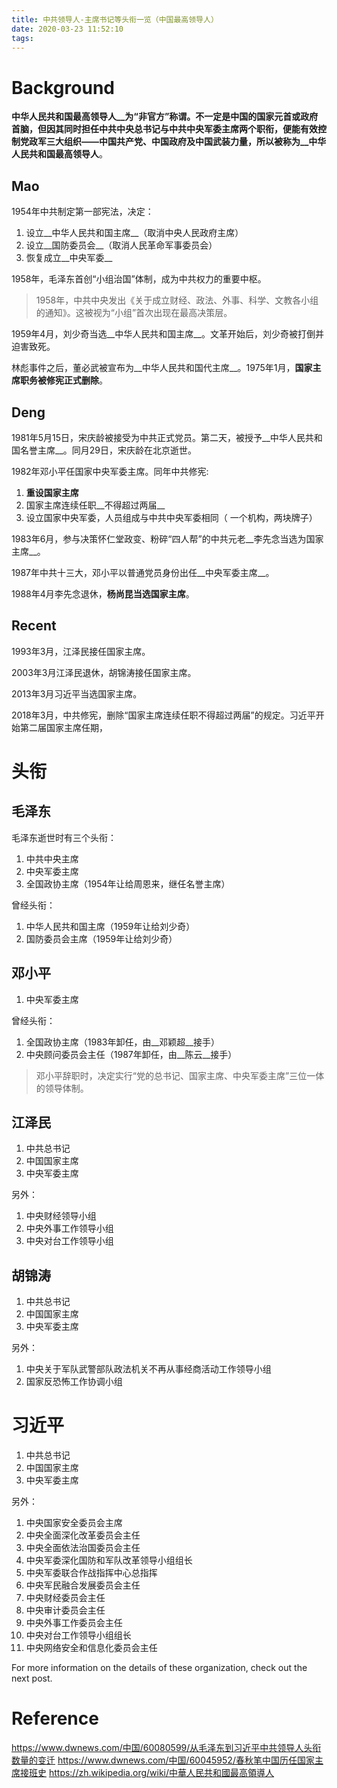 ```yaml
---
title: 中共领导人-主席书记等头衔一览（中国最高领导人）
date: 2020-03-23 11:52:10
tags:
---
```


# Background

__中华人民共和国最高领导人__为“非官方”称谓。不一定是中国的国家元首或政府首脑，但因其同时担任中共中央总书记与中共中央军委主席两个职衔，便能有效控制党政军三大组织——__中国共产党、中国政府及中国武装力量__，所以被称为__中华人民共和国最高领导人__。

## Mao

1954年中共制定第一部宪法，决定：

1. 设立__中华人民共和国主席__（取消中央人民政府主席）
1. 设立__国防委员会__（取消人民革命军事委员会）
1. 恢复成立__中央军委__

1958年，毛泽东首创“小组治国”体制，成为中共权力的重要中枢。

> 1958年，中共中央发出《关于成立财经、政法、外事、科学、文教各小组的通知》。这被视为“小组”首次出现在最高决策层。

1959年4月，刘少奇当选__中华人民共和国主席__。文革开始后，刘少奇被打倒并迫害致死。

林彪事件之后，董必武被宣布为__中华人民共和国代主席__。1975年1月，__国家主席职务被修宪正式删除__。

## Deng

1981年5月15日，宋庆龄被接受为中共正式党员。第二天，被授予__中华人民共和国名誉主席__。同月29日，宋庆龄在北京逝世。

1982年邓小平任国家中央军委主席。同年中共修宪:

1. __重设国家主席__
1. 国家主席连续任职__不得超过两届__
1. 设立国家中央军委，人员组成与中共中央军委相同（ 一个机构，两块牌子）

1983年6月，参与决策怀仁堂政变、粉碎“四人帮”的中共元老__李先念当选为国家主席__。

1987年中共十三大，邓小平以普通党员身份出任__中央军委主席__。

1988年4月李先念退休，__杨尚昆当选国家主席__。

## Recent

1993年3月，江泽民接任国家主席。

2003年3月江泽民退休，胡锦涛接任国家主席。

2013年3月习近平当选国家主席。

2018年3月，中共修宪，删除“国家主席连续任职不得超过两届”的规定。习近平开始第二届国家主席任期，

# 头衔

## 毛泽东

毛泽东逝世时有三个头衔：

1. 中共中央主席
1. 中央军委主席
1. 全国政协主席（1954年让给周恩来，继任名誉主席）

曾经头衔：
1. 中华人民共和国主席（1959年让给刘少奇）
1. 国防委员会主席（1959年让给刘少奇）

## 邓小平

1. 中央军委主席

曾经头衔：
1. 全国政协主席（1983年卸任，由__邓颖超__接手）
1. 中央顾问委员会主任（1987年卸任，由__陈云__接手）

> 邓小平辞职时，决定实行“党的总书记、国家主席、中央军委主席”三位一体的领导体制。

## 江泽民

1. 中共总书记
1. 中国国家主席
1. 中央军委主席

另外：
1. 中央财经领导小组
1. 中央外事工作领导小组
1. 中央对台工作领导小组

## 胡锦涛

1. 中共总书记
1. 中国国家主席
1. 中央军委主席

另外：
1. 中央关于军队武警部队政法机关不再从事经商活动工作领导小组
1. 国家反恐怖工作协调小组

# 习近平

1. 中共总书记
1. 中国国家主席
1. 中央军委主席

另外：
1. 中央国家安全委员会主席
1. 中央全面深化改革委员会主任
1. 中央全面依法治国委员会主任
1. 中央军委深化国防和军队改革领导小组组长
1. 中央军委联合作战指挥中心总指挥
1. 中央军民融合发展委员会主任
1. 中央财经委员会主任
1. 中央审计委员会主任
1. 中央外事工作委员会主任
1. 中央对台工作领导小组组长
1. 中央网络安全和信息化委员会主任

For more information on the details of these organization, check out the next post. 

# Reference

https://www.dwnews.com/中国/60080599/从毛泽东到习近平中共领导人头衔数量的变迁
https://www.dwnews.com/中国/60045952/春秋笔中国历任国家主席接班史
https://zh.wikipedia.org/wiki/中華人民共和國最高領導人
